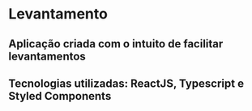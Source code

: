 # Levantamento

## Aplicação criada com o intuito de facilitar levantamentos
## Tecnologias utilizadas: ReactJS, Typescript e Styled Components